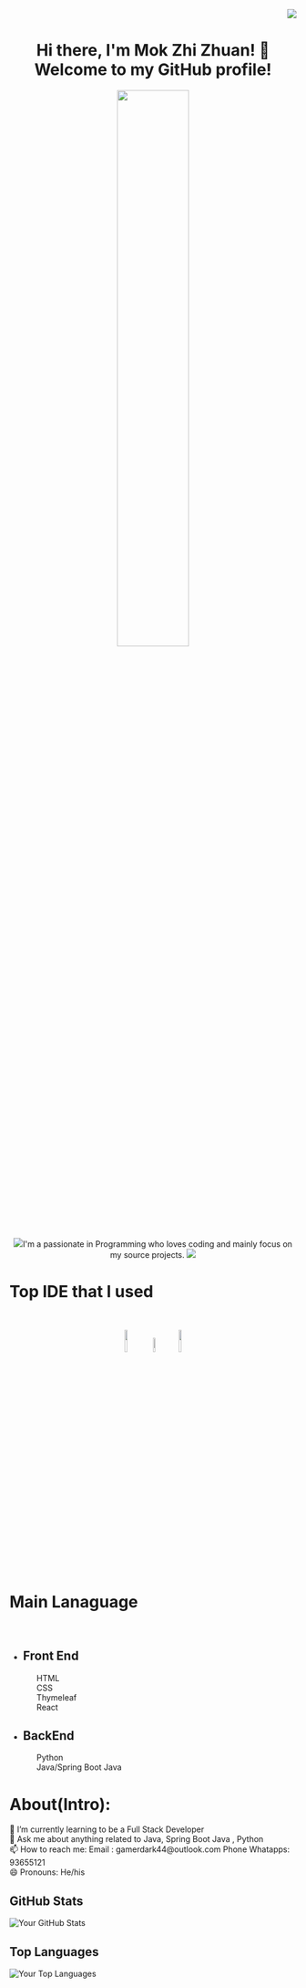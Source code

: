 <p align="right"><img src="https://komarev.com/ghpvc/?username=mokzhizhuan&color=green"/></p>
<h1 align="center">Hi there, I'm Mok Zhi Zhuan! 👋 <br>Welcome to my GitHub profile! </h1> 

<p align="center">
<img src="https://github.com/mokzhizhuan/mokzhizhuan/assets/53340265/b434fe14-56e5-4940-adef-b8183835f63e" width="50%" height="50%"/>

  </p> 
  <br><br>


<p align="center">
  <img src="https://github.com/mokzhizhuan/mokzhizhuan/assets/53340265/5d891201-4367-4945-bd23-03e3055ca64d"/>I'm a passionate in Programming who loves coding and mainly focus on my source projects. <img src="https://github.com/mokzhizhuan/mokzhizhuan/assets/53340265/5d891201-4367-4945-bd23-03e3055ca64d"/>
</p>

##

<h1>Top IDE that I used</h1><br>
<p align="center"><img src="https://github.com/mokzhizhuan/mokzhizhuan/assets/53340265/ef3db784-dae2-44a1-bd75-05b36fc092a0" width="10%" height="10%"/>
<img src="https://github.com/mokzhizhuan/mokzhizhuan/assets/53340265/3f46eac9-90bb-409b-862e-f81100f82539"width="8%" height="8%"/><img src="https://github.com/user-attachments/assets/3f280724-aa66-416e-a08f-b1665864b7fb"width="10%" height="10%"/></p><br>


##
  <h1>Main Lanaguage</h1><br>
  <ul>
    <li>
      <h2>Front End</h2>
        <ul>HTML</ul>
         <ul>CSS</ul>
         <ul>Thymeleaf</ul>
         <ul>React</ul>
    </li>
    <li>
      <h2>BackEnd</h2>
        <ul>Python</ul>
         <ul>Java/Spring Boot Java</ul>
    </li>
  </ul>

##
<h1>About(Intro):</h1>
🌱 I’m currently learning to be a Full Stack Developer <br>
💬 Ask me about anything related to Java, Spring Boot Java , Python <br>
📫 How to reach me: Email : gamerdark44@outlook.com  Phone Whatapps: 93655121 <br>
😄 Pronouns: He/his


##

## GitHub Stats

![Your GitHub Stats](https://github-readme-stats.vercel.app/api?username=mokzhizhuan&show_icons=true&theme=radical)

## Top Languages

![Your Top Languages](https://github-readme-stats.vercel.app/api/top-langs/?username=mokzhizhuan&layout=compact&theme=radical)
